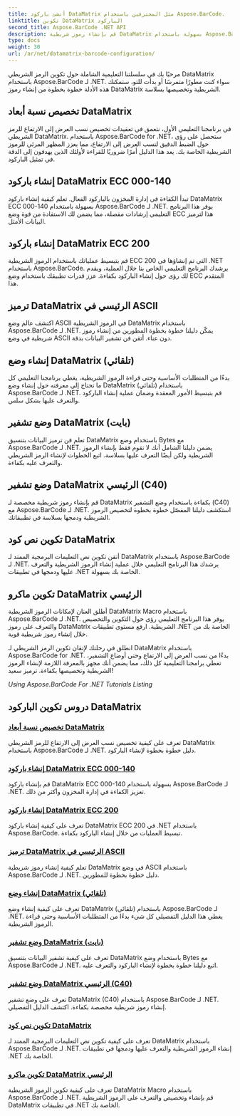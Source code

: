 ```yaml
---
title: أنشئ باركود DataMatrix مثل المحترفين باستخدام Aspose.BarCode.
linktitle: تكوين DataMatrix الباركود
second_title: Aspose.BarCode .NET API
description: قم بإنشاء رموز شريطية DataMatrix بسهولة باستخدام Aspose.BarCode لـ .NET. قم بتخصيص نسب العرض إلى الارتفاع وأوضاع ECC والتشفير والمزيد. تعزيز الكفاءة في إنشاء الباركود.
type: docs
weight: 30
url: /ar/net/datamatrix-barcode-configuration/
---
```



مرحبًا بك في سلسلتنا التعليمية الشاملة حول تكوين الرمز الشريطي DataMatrix باستخدام Aspose.BarCode لـ .NET. سواء كنت مطورًا متمرسًا أو بدأت للتو، ستمكنك هذه الأدلة خطوة بخطوة من إنشاء رموز DataMatrix الشريطية وتخصيصها بسلاسة.

## تخصيص نسبة أبعاد DataMatrix

في برنامجنا التعليمي الأول، نتعمق في تعقيدات تخصيص نسب العرض إلى الارتفاع للرمز الشريطي DataMatrix. باستخدام Aspose.BarCode for .NET، ستحصل على رؤى حول الضبط الدقيق لنسب العرض إلى الارتفاع، مما يعزز المظهر المرئي للرموز الشريطية الخاصة بك. يعد هذا الدليل أمرًا ضروريًا للقراءة لأولئك الذين يهدفون إلى الدقة في تمثيل الباركود.

## إنشاء باركود DataMatrix ECC 000-140

تبدأ الكفاءة في إدارة المخزون بالباركود الفعال. تعلم كيفية إنشاء باركود DataMatrix ECC 000-140 بسهولة باستخدام Aspose.BarCode لـ .NET. يوفر هذا البرنامج التعليمي إرشادات مفصلة، مما يضمن لك الاستفادة من قوة وضع ECC هذا لترميز البيانات الأمثل.

## إنشاء باركود DataMatrix ECC 200

قم بتبسيط عملياتك باستخدام الرموز الشريطية ECC 200 التي تم إنشاؤها في .NET باستخدام Aspose.BarCode. يرشدك البرنامج التعليمي الخاص بنا خلال العملية، ويقدم لك رؤى حول إنشاء الباركود بكفاءة. عزز قدرات تطبيقك باستخدام وضع ECC المتقدم هذا.

## ترميز DataMatrix الرئيسي في ASCII

اكتشف عالم وضع ASCII في الرموز الشريطية DataMatrix باستخدام Aspose.BarCode لـ .NET. يمكّن دليلنا خطوة بخطوة المطورين من إنشاء رموز شريطية في وضع ASCII دون عناء. أتقن فن تشفير البيانات بدقة.

## إنشاء وضع DataMatrix (تلقائي)

بدءًا من المتطلبات الأساسية وحتى قراءة الرموز الشريطية، يغطي برنامجنا التعليمي كل ما تحتاج إلى معرفته حول إنشاء وضع DataMatrix (تلقائي) باستخدام Aspose.BarCode لـ .NET. قم بتبسيط الأمور المعقدة وضمان عملية إنشاء الباركود والتعرف عليها بشكل سلس.

## وضع تشفير DataMatrix (بايت)

تعلم فن ترميز البيانات بتنسيق DataMatrix باستخدام وضع Bytes مع Aspose.BarCode لـ .NET. يضمن دليلنا الشامل أنك لا تقوم فقط بإنشاء الرموز الشريطية ولكن أيضًا التعرف عليها بسلاسة. اتبع الخطوات لإنشاء الرمز الشريطي والتعرف عليه بكفاءة.

## وضع تشفير DataMatrix الرئيسي (C40)

قم بإنشاء رموز شريطية مخصصة لـ DataMatrix بكفاءة باستخدام وضع التشفير (C40) مع Aspose.BarCode لـ .NET. استكشف دليلنا المفصّل خطوة بخطوة لتخصيص الرموز الشريطية ودمجها بسلاسة في تطبيقاتك.

## تكوين نص كود DataMatrix

أتقن تكوين نص التعليمات البرمجية الممتد لـ DataMatrix باستخدام Aspose.BarCode لـ .NET. يرشدك هذا البرنامج التعليمي خلال عملية إنشاء الرموز الشريطية والتعرف عليها ودمجها في تطبيقات .NET الخاصة بك بسهولة.

## تكوين ماكرو DataMatrix الرئيسي

أطلق العنان لإمكانات الرموز الشريطية DataMatrix Macro باستخدام Aspose.BarCode لـ .NET. يوفر هذا البرنامج التعليمي رؤى حول التكوين والتخصيص والتعرف على رموز DataMatrix الشريطية. ارفع مستوى تطبيقات .NET الخاصة بك من خلال إنشاء رموز شريطية قوية.

انطلق في رحلتك لإتقان تكوين الرمز الشريطي لـ DataMatrix باستخدام Aspose.BarCode for .NET. بدءًا من نسب العرض إلى الارتفاع وحتى أوضاع التشفير، تغطي برامجنا التعليمية كل ذلك، مما يضمن أنك مجهز بالمعرفة اللازمة لإنشاء الرموز الشريطية وتخصيصها بكفاءة. ترميز سعيد!

*Using Aspose.BarCode For .NET Tutorials Listing*
## دروس تكوين الباركود DataMatrix
### [تخصيص نسبة أبعاد DataMatrix](./datamatrix-aspect-ratio-customization/)
تعرف على كيفية تخصيص نسب العرض إلى الارتفاع للرمز الشريطي DataMatrix باستخدام Aspose.BarCode لـ .NET. دليل خطوة بخطوة لإنشاء الباركود.
### [إنشاء باركود DataMatrix ECC 000-140](./datamatrix-ecc-000-140-configuration/)
قم بإنشاء باركود DataMatrix ECC 000-140 بسهولة باستخدام Aspose.BarCode لـ .NET. تعزيز الكفاءة في إدارة المخزون وأكثر من ذلك.
### [إنشاء باركود DataMatrix ECC 200](./datamatrix-ecc-200-configuration/)
تعرف على كيفية إنشاء باركود DataMatrix ECC 200 في .NET باستخدام Aspose.BarCode. تبسيط العمليات من خلال إنشاء الباركود بكفاءة.
### [ترميز DataMatrix الرئيسي في ASCII](./datamatrix-encoding-mode-ascii/)
تعلم كيفية إنشاء رموز شريطية DataMatrix في وضع ASCII باستخدام Aspose.BarCode لـ .NET. دليل خطوة بخطوة للمطورين.
### [إنشاء وضع DataMatrix (تلقائي)](./datamatrix-encoding-mode-auto/)
تعرف على كيفية إنشاء وضع DataMatrix (تلقائي) باستخدام Aspose.BarCode لـ .NET. يغطي هذا الدليل التفصيلي كل شيء بدءًا من المتطلبات الأساسية وحتى قراءة الرموز الشريطية.
### [وضع تشفير DataMatrix (بايت)](./datamatrix-encoding-mode-bytes/)
تعرف على كيفية تشفير البيانات بتنسيق DataMatrix باستخدام وضع Bytes مع Aspose.BarCode لـ .NET. اتبع دليلنا خطوة بخطوة لإنشاء الباركود والتعرف عليه.
### [وضع تشفير DataMatrix الرئيسي (C40)](./datamatrix-encoding-mode-c40/)
تعرف على وضع تشفير DataMatrix (C40) باستخدام Aspose.BarCode لـ .NET. إنشاء رموز شريطية مخصصة بكفاءة. اكتشف الدليل التفصيلي.
### [تكوين نص كود DataMatrix](./datamatrix-extended-code-text-configuration/)
تعرف على كيفية تكوين نص التعليمات البرمجية الممتد لـ DataMatrix باستخدام Aspose.BarCode لـ .NET. إنشاء الرموز الشريطية والتعرف عليها ودمجها في تطبيقات .NET الخاصة بك.
### [تكوين ماكرو DataMatrix الرئيسي](./datamatrix-macro-configuration/)
تعرف على كيفية تكوين الرموز الشريطية DataMatrix Macro باستخدام Aspose.BarCode لـ .NET. قم بإنشاء وتخصيص والتعرف على الرموز الشريطية DataMatrix في تطبيقات .NET الخاصة بك.